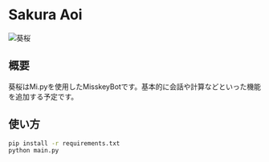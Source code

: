 # Sakura Aoi

![葵桜](https://s3.akarinext.org/assets/*/sakura-aoi.png)

## 概要

葵桜はMi.pyを使用したMisskeyBotです。基本的に会話や計算などといった機能を追加する予定です。

## 使い方

```bash
pip install -r requirements.txt
python main.py
```